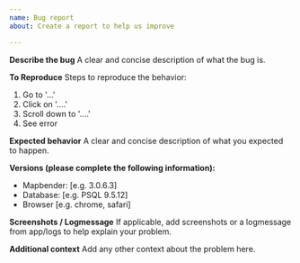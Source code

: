 ```yaml
---
name: Bug report
about: Create a report to help us improve

---
```


**Describe the bug**
A clear and concise description of what the bug is.

**To Reproduce**
Steps to reproduce the behavior:
1. Go to '...'
2. Click on '....'
3. Scroll down to '....'
4. See error

**Expected behavior**
A clear and concise description of what you expected to happen.

**Versions (please complete the following information):**
 - Mapbender: [e.g. 3.0.6.3]
 - Database: [e.g. PSQL 9.5.12]
 - Browser [e.g. chrome, safari]

**Screenshots / Logmessage**
If applicable, add screenshots or a logmessage from app/logs to help explain your problem.

**Additional context**
Add any other context about the problem here.
